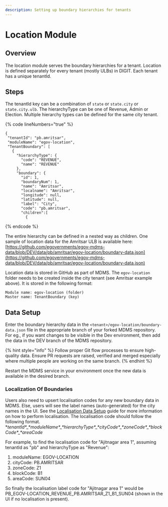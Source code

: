 ```yaml
---
description: Setting up boundary hierarchies for tenants
---
```


# Location Module

## Overview

The location module serves the boundary hierarchies for a tenant. Location is defined separately for every tenant (mostly ULBs) in DIGIT. Each tenant has a unique tenantId.

## Steps

The tenantId key can be a combination of `state` or `state.city` or `state.city.ulb`. The hierarchyType can be one of Revenue, Admin or Election. Multiple hierarchy types can be defined for the same city tenant.

{% code lineNumbers="true" %}
```
{
 "tenantId": "pb.amritsar",
 "moduleName": "egov-location",
 "TenantBoundary": [
   {
     "hierarchyType": {
       "code": "REVENUE",
       "name": "REVENUE"
     },
     "boundary": {
       "id": 1,
       "boundaryNum": 1,
       "name": "Amritsar",
       "localname": "Amritsar",
       "longitude": null,
       "latitude": null,
       "label": "City",
       "code": "pb.amritsar",
       "children":[
         {
```
{% endcode %}

The entire hierarchy can be defined in a nested way as children. One sample of location data for the Amritsar ULB is available here: \
[https://github.com/egovernments/egov-mdms-data/blob/DEV/data/pb/amritsar/egov-location/boundary-data.json](https://github.com/egovernments/egov-mdms-data/blob/DEV/data/pb/amritsar/egov-location/boundary-data.json)

Location data is stored in GitHub as part of MDMS. The `egov-location` folder needs to be created inside the city tenant (see Amritsar example above). It is stored in the following format:

```
Module name: egov-location (folder) 
Master name: TenantBoundary (key)
```

## Data Setup&#x20;

Enter the boundary hierarchy data in the `<tenant>/egov-location/boundary-data.json` file in the appropriate branch of your forked MDMS repository. For eg., if you want changes to be visible in the Dev environment, then add the data in the DEV branch of the MDMS repository.&#x20;

{% hint style="info" %}
Follow proper Git flow processes to ensure high-quality data. Ensure PR requests are raised, verified and merged especially where multiple people are working on the same branch.
{% endhint %}

Restart the MDMS service in your environment once the new data is available in the desired branch.

### Localization Of Boundaries

Users also need to upsert localisation codes for any new boundary data in MDMS. Else, users will see the label names (auto-generated) for the city names in the UI. See the [Localisation Data Setup](localisation-module.md) guide for more information on how to perform localisation. The localisation code should follow the following format. \*_tenantId\*\_\*moduleName\*\_\*hierarchyType\*\_\*cityCode\*\_\*zoneCode\*\_\*blockCode\*\_\*areaCode_

For example, to find the localisation code for "Ajitnagar area 1", assuming tenantId as "pb" and hierarchyType as "Revenue":

1. moduleName: EGOV-LOCATION
2. cityCode: PB.AMRITSAR
3. zoneCode: Z1
4. blockCode: B1
5. areaCode: SUN04

So finally the localisation label code for "Ajitnagar area 1" would be PB\_EGOV-LOCATION\_REVENUE\_PB.AMRITSAR\_Z1\_B1\_SUN04 (shown in the UI if no localisation is present).&#x20;
